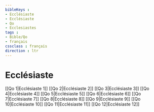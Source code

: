 ```yaml
---
bibleKeys : 
- Ecclésiaste
- Ecclésiaste
- Qo
- Ecclesiastes
tags : 
- Bible/Qo
- français
cssclass : français
direction : ltr
---
```


# Ecclésiaste

[[Qo 1|Ecclésiaste 1]]
[[Qo 2|Ecclésiaste 2]]
[[Qo 3|Ecclésiaste 3]]
[[Qo 4|Ecclésiaste 4]]
[[Qo 5|Ecclésiaste 5]]
[[Qo 6|Ecclésiaste 6]]
[[Qo 7|Ecclésiaste 7]]
[[Qo 8|Ecclésiaste 8]]
[[Qo 9|Ecclésiaste 9]]
[[Qo 10|Ecclésiaste 10]]
[[Qo 11|Ecclésiaste 11]]
[[Qo 12|Ecclésiaste 12]]
